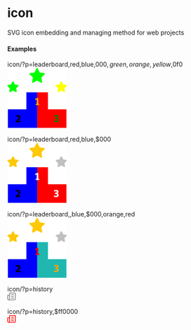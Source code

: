 # icon
SVG icon embedding and managing method for web projects

#### Examples
icon/?p=leaderboard,red,blue,$000,green,orange,yellow,$0f0
<br />
![examples/1.png](examples/1.png)

icon/?p=leaderboard,red,blue,$000
<br />
![examples/2.png](examples/2.png)

icon/?p=leaderboard,,blue,$000,orange,red
<br />
![examples/3.png](examples/3.png)

icon/?p=history
<br />
![examples/4.png](examples/4.png)

icon/?p=history,$ff0000
<br />
![examples/5.png](examples/5.png)
